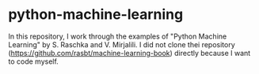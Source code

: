 # python-machine-learning
In this repository, I work through the examples of "Python Machine Learning" by S. Raschka and V. Mirjalili. I did not clone thei repository (https://github.com/rasbt/machine-learning-book) directly because I want to code myself.
